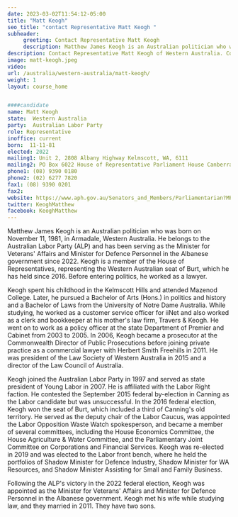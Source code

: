 ```yaml
---
date: 2023-03-02T11:54:12-05:00
title: "Matt Keogh"
seo_title: "contact Representative Matt Keogh "
subheader:
     greeting: Contact Representative Matt Keogh
     description: Matthew James Keogh is an Australian politician who was born on November 11, 1981, in Armadale, Western Australia. 
description: Contact Representative Matt Keogh of Western Australia. Contact information for Matt Keogh includes email address, phone number, and mailing address.
image: matt-keogh.jpeg
video:
url: /australia/western-australia/matt-keogh/
weight: 1
layout: course_home


####candidate
name: Matt Keogh
state:	Western Australia
party:	Australian Labor Party
role: Representative
inoffice: current
born:  11-11-81
elected: 2022
mailing1: Unit 2, 2808 Albany Highway Kelmscott, WA, 6111
mailing2: PO Box 6022 House of Representative Parliament House Canberra ACT 2600
phone1:	(08) 9390 0180
phone2: (02) 6277 7820
fax1: (08) 9390 0201
fax2:
website: https://www.aph.gov.au/Senators_and_Members/Parliamentarian?MPID=249147
twitter: KeoghMatthew
facebook: KeoghMatthew
---
```

Matthew James Keogh is an Australian politician who was born on November 11, 1981, in Armadale, Western Australia. He belongs to the Australian Labor Party (ALP) and has been serving as the Minister for Veterans' Affairs and Minister for Defence Personnel in the Albanese government since 2022. Keogh is a member of the House of Representatives, representing the Western Australian seat of Burt, which he has held since 2016. Before entering politics, he worked as a lawyer.

Keogh spent his childhood in the Kelmscott Hills and attended Mazenod College. Later, he pursued a Bachelor of Arts (Hons.) in politics and history and a Bachelor of Laws from the University of Notre Dame Australia. While studying, he worked as a customer service officer for iiNet and also worked as a clerk and bookkeeper at his mother's law firm, Travers & Keogh. He went on to work as a policy officer at the state Department of Premier and Cabinet from 2003 to 2005. In 2006, Keogh became a prosecutor at the Commonwealth Director of Public Prosecutions before joining private practice as a commercial lawyer with Herbert Smith Freehills in 2011. He was president of the Law Society of Western Australia in 2015 and a director of the Law Council of Australia.

Keogh joined the Australian Labor Party in 1997 and served as state president of Young Labor in 2007. He is affiliated with the Labor Right faction. He contested the September 2015 federal by-election in Canning as the Labor candidate but was unsuccessful. In the 2016 federal election, Keogh won the seat of Burt, which included a third of Canning's old territory. He served as the deputy chair of the Labor Caucus, was appointed the Labor Opposition Waste Watch spokesperson, and became a member of several committees, including the House Economics Committee, the House Agriculture & Water Committee, and the Parliamentary Joint Committee on Corporations and Financial Services. Keogh was re-elected in 2019 and was elected to the Labor front bench, where he held the portfolios of Shadow Minister for Defence Industry, Shadow Minister for WA Resources, and Shadow Minister Assisting for Small and Family Business.

Following the ALP's victory in the 2022 federal election, Keogh was appointed as the Minister for Veterans' Affairs and Minister for Defence Personnel in the Albanese government. Keogh met his wife while studying law, and they married in 2011. They have two sons.